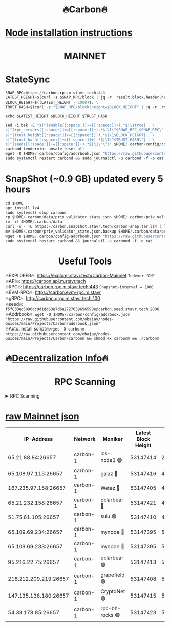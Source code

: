 <h1 align="center"> 🔥Carbon🔥</h1>

[Node installation instructions](https://github.com/obajay/nodes-Guides/tree/main/Projects/Carbon)
=
<h1 align="center"> MAINNET</h1>

# StateSync
```python
SNAP_RPC=https://carbon.rpc.m.stavr.tech:443
LATEST_HEIGHT=$(curl -s $SNAP_RPC/block | jq -r .result.block.header.height); \
BLOCK_HEIGHT=$((LATEST_HEIGHT - 1000)); \
TRUST_HASH=$(curl -s "$SNAP_RPC/block?height=$BLOCK_HEIGHT" | jq -r .result.block_id.hash)

echo $LATEST_HEIGHT $BLOCK_HEIGHT $TRUST_HASH

sed -i.bak -E "s|^(enable[[:space:]]+=[[:space:]]+).*$|\1true| ; \
s|^(rpc_servers[[:space:]]+=[[:space:]]+).*$|\1\"$SNAP_RPC,$SNAP_RPC\"| ; \
s|^(trust_height[[:space:]]+=[[:space:]]+).*$|\1$BLOCK_HEIGHT| ; \
s|^(trust_hash[[:space:]]+=[[:space:]]+).*$|\1\"$TRUST_HASH\"| ; \
s|^(seeds[[:space:]]+=[[:space:]]+).*$|\1\"\"|" $HOME/.carbon/config/config.toml
carbond tendermint unsafe-reset-all
wget -O $HOME/.carbon/config/addrbook.json "https://raw.githubusercontent.com/obajay/nodes-Guides/main/Projects/Carbon/addrbook.json"
sudo systemctl restart carbond && sudo journalctl -u carbond -f -o cat
```
# SnapShot (~0.9 GB) updated every 5 hours
```python
cd $HOME
apt install lz4
sudo systemctl stop carbond
cp $HOME/.carbon/data/priv_validator_state.json $HOME/.carbon/priv_validator_state.json.backup
rm -rf $HOME/.carbon/data
curl -o - -L https://carbon.snapshot.stavr.tech/carbon-snap.tar.lz4 | lz4 -c -d - | tar -x -C $HOME/.carbon --strip-components 2
mv $HOME/.carbon/priv_validator_state.json.backup $HOME/.carbon/data/priv_validator_state.json
wget -O $HOME/.carbon/config/addrbook.json "https://raw.githubusercontent.com/obajay/nodes-Guides/main/Projects/Carbon/addrbook.json"
sudo systemctl restart carbond && journalctl -u carbond -f -o cat
```

 <h1 align="center"> Useful Tools</h1>

🔥EXPLORER🔥:     https://explorer.stavr.tech/Carbon-Mainnet        `Indexer "ON"` \
🔥API🔥:          https://carbon.api.m.stavr.tech \
🔥RPC🔥:          https://carbon.rpc.m.stavr.tech:443              `Snapshot-interval = 1000` \
🔥EVM-RPC🔥:      https://carbon.evm-rpc.m.stavr \
🔥gRPC🔥:         http://carbon.grpc.m.stavr.tech:100 \
🔥seed🔥:      `f5f833ec5096dc9d1dd63e7d6a2727059696590e@carbon.seed.stavr.tech:2006` \
🔥Addrbook🔥:  `wget -O $HOME/.carbon/config/addrbook.json "https://raw.githubusercontent.com/obajay/nodes-Guides/main/Projects/Carbon/addrbook.json"` \
🔥Auto_install script🔥:`wget -O carbonm https://raw.githubusercontent.com/obajay/nodes-Guides/main/Projects/Carbon/carbonm && chmod +x carbonm && ./carbonm`

🔥[Decentralization Info](https://github.com/obajay/StateSync-snapshots/tree/main/Projects/Carbon/Decentralization)🔥
=
<h1 align="center"> RPC Scanning</h1>

<details>
<summary>RPC Scanning</summary>

<h2 align="center"> We scan nodes in real time every 4 hours. And we provide the final result of RPC endpoints.
We cannot influence the operation of these nodes in any way. </h2>


```python
If Voting Power is higher than 0 --> then the Node is a validator of the network and may be subject to attack and be a potential threat to the chain.
```
```python
We marked such validators with a red symbol
```

</details>

[raw Mainnet json](https://rpc-check.carbonm.stavr.tech/carbonm/rpc-carbonm-result.json)
=


<table><tr><th>IP-Address</th><th>Network</th><th>Moniker</th><th>Latest Block Height</th><th>Earliest Block Height</th><th>Catching Up</th><th>Tx Index</th><th>Voting Power</th><th>Scan Time</th></tr><tr><td>65.21.88.84:26657</td><td>carbon-1</td><td>ics-node1 🟢</td><td>53147414</td><td>21164241</td><td>False</td><td>off</td><td>0</td><td>2024-02-02T04:07:23.069678152UTC</td></tr><tr><td>65.108.97.115:26657</td><td>carbon-1</td><td>galaz 🔴</td><td>53147416</td><td>47374001</td><td>False</td><td>on</td><td>11237788725</td><td>2024-02-02T04:07:34.014389355UTC</td></tr><tr><td>167.235.97.158:26657</td><td>carbon-1</td><td>Wetez 🔴</td><td>53147405</td><td>48067570</td><td>False</td><td>on</td><td>1330715132</td><td>2024-02-02T04:06:57.834046196UTC</td></tr><tr><td>65.21.232.158:26657</td><td>carbon-1</td><td>polarbear 🔴</td><td>53147421</td><td>48126001</td><td>False</td><td>on</td><td>10881685444</td><td>2024-02-02T04:07:42.617835034UTC</td></tr><tr><td>51.75.61.105:26657</td><td>carbon-1</td><td>sulu 🟢</td><td>53147410</td><td>48742001</td><td>False</td><td>on</td><td>0</td><td>2024-02-02T04:07:14.102233356UTC</td></tr><tr><td>65.109.69.234:26657</td><td>carbon-1</td><td>mynode 🔴</td><td>53147395</td><td>50560001</td><td>False</td><td>off</td><td>12849689537</td><td>2024-02-02T04:06:37.090196273UTC</td></tr><tr><td>65.109.69.233:26657</td><td>carbon-1</td><td>mynode 🔴</td><td>53147395</td><td>50610001</td><td>False</td><td>off</td><td>8704826124</td><td>2024-02-02T04:06:36.743254567UTC</td></tr><tr><td>95.216.22.75:26657</td><td>carbon-1</td><td>polarbear 🟢</td><td>53147413</td><td>52338001</td><td>False</td><td>on</td><td>0</td><td>2024-02-02T04:07:20.683125135UTC</td></tr><tr><td>218.212.209.219:26657</td><td>carbon-1</td><td>grapefield 🟢</td><td>53147408</td><td>52371001</td><td>False</td><td>on</td><td>0</td><td>2024-02-02T04:07:11.665470772UTC</td></tr><tr><td>147.135.138.180:26657</td><td>carbon-1</td><td>CryptoNet 🟢</td><td>53147415</td><td>52934001</td><td>False</td><td>on</td><td>0</td><td>2024-02-02T04:07:25.445223074UTC</td></tr><tr><td>54.38.178.85:26657</td><td>carbon-1</td><td>rpc-bh-rocks 🟢</td><td>53147423</td><td>53130001</td><td>False</td><td>on</td><td>0</td><td>2024-02-02T04:07:46.961503645UTC</td></tr></table>
